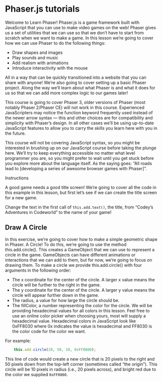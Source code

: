 # Phaser.js tutorials

Welcome to Learn Phaser! Phaser.js is a game framework built with JavaScript that you can use to make video games on the web! Phaser gives us a set of utilities that we can use so that we don’t have to start from scratch when we want to make a game. In this lesson we’re going to cover how we can use Phaser to do the following things:

* Draw shapes and images
* Play sounds and music
* Add realism with animations
* Introduce interactivity with the mouse

All in a way that can be quickly transitioned into a website that you can share with anyone! We’re also going to cover setting up a basic Phaser project. Along the way we’ll learn about what Phaser is and what it does for us so that we can add more complex logic to our games later!

This course is going to cover Phaser 3, older versions of Phaser (most notably Phaser 2/Phaser CE) will not work in this course. Experienced JavaScripters may notice the function keyword frequently used instead of the newer arrow syntax — this and other choices are for compatibility and simplicity with Phaser’s design. In all other cases we’ll be using up-to-date JavaScript features to allow you to carry the skills you learn here with you in the future.

This course will not be covering JavaScript syntax, so you might be interested in brushing up on our JavaScript course before taking the plunge here. We’ll try to keep everything accessible no matter what level programmer you are, so you might prefer to wait until you get stuck before you explore more about the language itself. As the saying goes: “All roads lead to [developing a series of awesome browser games with Phaser]”.

Instructions

A good game needs a good title screen! We’re going to cover all the code in this example in this lesson, but first let’s see if we can create the title screen for a new game.

Change the text in the first call of `this.add.text()`, the title, from “Codey’s Adventures in Codeworld” to the name of your game!

## Draw A Circle

In this exercise, we’re going to cover how to make a simple geometric shape in Phaser. A Circle! To do this, we’re going to use the method this.add.circle(). This creates a GameObject that we can use to represent a circle in the game. GameObjects can have different animations or interactions that we can add to them, but for now, we’re going to focus on drawing them. To make a circle we provide this.add.circle() with four arguments in the following order:

* The x coordinate for the center of the circle. A larger x value means the circle will be further to the right in the game.
* The y coordinate for the center of the circle. A larger y value means the circle will appear further down in the game.
* The radius, a value for how large the circle should be.
* The fillColor, a number representing the color for the circle. We will be providing hexadecimal values for all colors in this lesson. Feel free to use an online color picker when choosing yours, most will supply a hexadecimal value. Hexadecimal colors in JavaScript look like 0xFF8030 where 0x indicates the value is hexadecimal and FF8030 is the color code for the color we want.

For example:

```javascript
    this.add.circle(20, 50, 10, 0xFF0000);
```

This line of code would create a new circle that is 20 pixels to the right and 50 pixels down from the top-left corner (sometimes called “the origin”). This circle will be 10 pixels in radius (i.e., 20 pixels across), and bright red due to the color we supplied `0xFF0000`.
